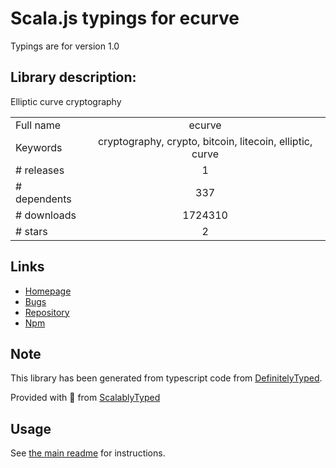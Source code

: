 
# Scala.js typings for ecurve

Typings are for version 1.0

## Library description:
Elliptic curve cryptography

|                    |                 |
| ------------------ | :-------------: |
| Full name          | ecurve |
| Keywords           | cryptography, crypto, bitcoin, litecoin, elliptic, curve |
| # releases         | 1 |
| # dependents       | 337 |
| # downloads        | 1724310 |
| # stars            | 2 |

## Links
- [Homepage](https://github.com/cryptocoinjs/ecurve#readme)
- [Bugs](https://github.com/cryptocoinjs/ecurve/issues)
- [Repository](https://github.com/cryptocoinjs/ecurve)
- [Npm](https://www.npmjs.com/package/ecurve)
    


## Note
This library has been generated from typescript code from [DefinitelyTyped](https://definitelytyped.org).

Provided with :purple_heart: from [ScalablyTyped](https://github.com/oyvindberg/ScalablyTyped)

## Usage
See [the main readme](../../readme.md) for instructions.


